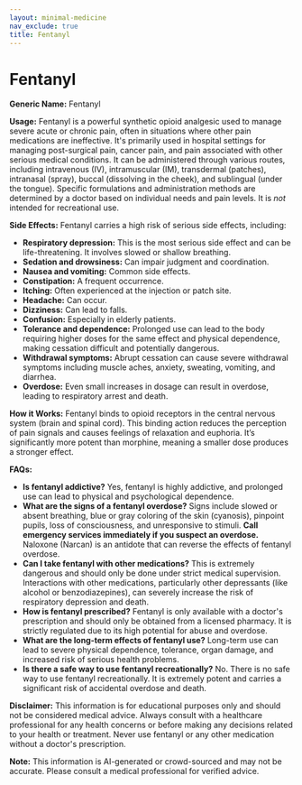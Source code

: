 ```yaml
---
layout: minimal-medicine
nav_exclude: true
title: Fentanyl
---
```


# Fentanyl

**Generic Name:** Fentanyl

**Usage:** Fentanyl is a powerful synthetic opioid analgesic used to manage severe acute or chronic pain, often in situations where other pain medications are ineffective.  It's primarily used in hospital settings for managing post-surgical pain, cancer pain, and pain associated with other serious medical conditions.  It can be administered through various routes, including intravenous (IV), intramuscular (IM), transdermal (patches), intranasal (spray), buccal (dissolving in the cheek), and sublingual (under the tongue).  Specific formulations and administration methods are determined by a doctor based on individual needs and pain levels.  It is *not* intended for recreational use.

**Side Effects:**  Fentanyl carries a high risk of serious side effects, including:

* **Respiratory depression:** This is the most serious side effect and can be life-threatening. It involves slowed or shallow breathing.
* **Sedation and drowsiness:**  Can impair judgment and coordination.
* **Nausea and vomiting:** Common side effects.
* **Constipation:**  A frequent occurrence.
* **Itching:** Often experienced at the injection or patch site.
* **Headache:** Can occur.
* **Dizziness:** Can lead to falls.
* **Confusion:** Especially in elderly patients.
* **Tolerance and dependence:**  Prolonged use can lead to the body requiring higher doses for the same effect and physical dependence, making cessation difficult and potentially dangerous.
* **Withdrawal symptoms:**  Abrupt cessation can cause severe withdrawal symptoms including muscle aches, anxiety, sweating, vomiting, and diarrhea.
* **Overdose:**  Even small increases in dosage can result in overdose, leading to respiratory arrest and death.


**How it Works:** Fentanyl binds to opioid receptors in the central nervous system (brain and spinal cord).  This binding action reduces the perception of pain signals and causes feelings of relaxation and euphoria.  It’s significantly more potent than morphine, meaning a smaller dose produces a stronger effect.

**FAQs:**

* **Is fentanyl addictive?** Yes, fentanyl is highly addictive, and prolonged use can lead to physical and psychological dependence.
* **What are the signs of a fentanyl overdose?**  Signs include slowed or absent breathing, blue or gray coloring of the skin (cyanosis), pinpoint pupils, loss of consciousness, and unresponsive to stimuli.  **Call emergency services immediately if you suspect an overdose.** Naloxone (Narcan) is an antidote that can reverse the effects of fentanyl overdose.
* **Can I take fentanyl with other medications?**  This is extremely dangerous and should only be done under strict medical supervision.  Interactions with other medications, particularly other depressants (like alcohol or benzodiazepines), can severely increase the risk of respiratory depression and death.
* **How is fentanyl prescribed?** Fentanyl is only available with a doctor's prescription and should only be obtained from a licensed pharmacy.  It is strictly regulated due to its high potential for abuse and overdose.
* **What are the long-term effects of fentanyl use?** Long-term use can lead to severe physical dependence, tolerance, organ damage, and increased risk of serious health problems.
* **Is there a safe way to use fentanyl recreationally?** No.  There is no safe way to use fentanyl recreationally.  It is extremely potent and carries a significant risk of accidental overdose and death.


**Disclaimer:** This information is for educational purposes only and should not be considered medical advice.  Always consult with a healthcare professional for any health concerns or before making any decisions related to your health or treatment.  Never use fentanyl or any other medication without a doctor's prescription.


**Note:** This information is AI-generated or crowd-sourced and may not be accurate. Please consult a medical professional for verified advice.